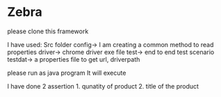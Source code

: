 # Zebra
please clone this framework

I have used:
Src folder 
  config-> I am creating a common method to read properties
  driver-> chrome driver exe file
  test-> end to end test scenario
  testdat-> a properties file to get url, driverpath
  
  please run as java program
  It will execute
  
  
  I have done 2 assertion
      1. qunatity of product
      2. title of the product
